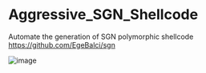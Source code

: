 # Aggressive_SGN_Shellcode

Automate the generation of SGN polymorphic shellcode https://github.com/EgeBalci/sgn

![image](https://github.com/weaselsec/Aggressive_SGN_Shellcode/assets/147257425/7cd94af2-e0c7-437a-83ae-1459bdd12665)

